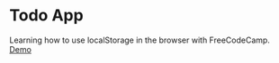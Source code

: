 # Todo App

Learning how to use localStorage in the browser with FreeCodeCamp.
[Demo](https://not-another-todo.netlify.app/)
